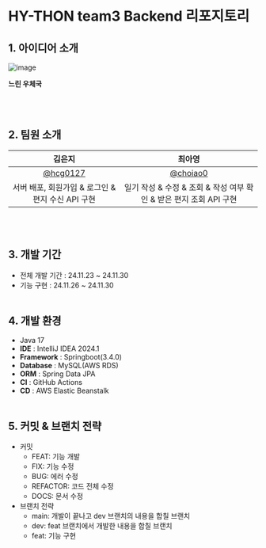 # HY-THON team3 Backend 리포지토리

## 1. 아이디어 소개

![image](https://github.com/user-attachments/assets/50aa2a12-9295-45d3-aad8-356a5f4fda1a)

**느린 우체국**

<br><br>

## 2. 팀원 소개

|                  김은지                   |                  최아영                   |
|:--------------------------------------:|:--------------------------------------:|
| [@hcg0127](https://github.com/hcg0127) | [@choiao0](https://github.com/choiao0) |
|                   서버 배포, 회원가입 & 로그인 & 편지 수신 API 구현                    |                   일기 작성 & 수정 & 조회 & 작성 여부 확인 & 받은 편지 조회 API 구현                    |

<br><br>

## 3. 개발 기간

- 전체 개발 기간 : 24.11.23 ~ 24.11.30
- 기능 구현 : 24.11.26 ~ 24.11.30
<br><br>

## 4. 개발 환경

- Java 17
- **IDE** : IntelliJ IDEA 2024.1
- **Framework** : Springboot(3.4.0)
- **Database** : MySQL(AWS RDS)
- **ORM** : Spring Data JPA
- **CI** : GitHub Actions
- **CD** : AWS Elastic Beanstalk
<br><br>

## 5. 커밋 & 브랜치 전략

- 커밋
  - FEAT: 기능 개발
  - FIX: 기능 수정
  - BUG: 에러 수정
  - REFACTOR: 코드 전체 수정
  - DOCS: 문서 수정
- 브랜치 전략
  - main: 개발이 끝나고 dev 브랜치의 내용을 합칠 브랜치
  - dev: feat 브랜치에서 개발한 내용을 합칠 브랜치
  - feat: 기능 구현
